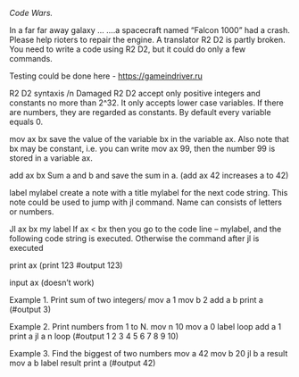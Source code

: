 *Code Wars.*

 In a far far away galaxy …
….a spacecraft named “Falcon 1000” had a crash. Please help rioters to repair the engine. A translator  R2 D2 is partly broken. You need to write a code using 
R2 D2, but it could do only a few commands.

Testing could be done here - https://gameindriver.ru


R2 D2 syntaxis /n
Damaged R2 D2 accept only positive integers and constants no more than 2^32. It only accepts lower case variables. If there are numbers, they are regarded as constants. By default every variable equals 0.

mov ax bx 
save the value of the variable bx in the variable ax. Also note that bx may be
constant, i.e. you can write mov ax 99, then the number 99 is stored in a variable ax.

add ax bx 
Sum a and b and save the sum in a. (add ax 42 increases a to 42)

label mylabel
create a note with a title mylabel for the next code string. This note could be used to jump with jl command. Name can consists of letters or numbers.

Jl ax bx my label
​If ax < bx then you go to the code line – mylabel, and the following code string is executed. Otherwise the command after jl is executed

print ax
(print 123 #output 123)

input ax
(doesn’t work)

Example 1.
Print sum of two integers/ 
mov a 1
mov b 2
add a b 
print a (#output 3)

Example 2. Print numbers from 1 to N.
mov n 10
mov a 0
label loop
add a 1
print a
jl a n loop (#output 1 2 3 4 5 6 7 8 9 10)

Example 3. Find the biggest of two numbers
mov a 42
mov b 20
jl b a result
mov a b
label result
print a (#output 42)

